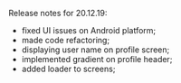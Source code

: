 Release notes for 20.12.19:

- fixed UI issues on Android platform;
- made code refactoring;
- displaying user name on profile screen;
- implemented gradient on profile header;
- added loader to screens;
